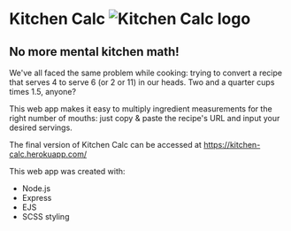 # Kitchen Calc ![Kitchen Calc logo](https://github.com/ezeYaniv/kitchen-calc/blob/main/public/images/kitchen-calc-favicon.ico "Kitchen Calc")

## No more mental kitchen math!

We've all faced the same problem while cooking: trying to convert a recipe that serves 4 to serve 6 (or 2 or 11) in our heads. Two and a quarter cups times 1.5, anyone?

This web app makes it easy to multiply ingredient measurements for the right number of mouths: just copy & paste the recipe's URL and input your desired servings.

The final version of Kitchen Calc can be accessed at https://kitchen-calc.herokuapp.com/

This web app was created with:  
* Node.js
* Express
* EJS
* SCSS styling